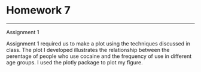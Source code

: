# Homework 7
--------

Assignment 1

Assignment 1 required us to make a plot using the techniques discussed in class. The plot I developed illustrates the relationship between the perentage of people who use cocaine and the frequency of use in different age groups. I used the plotly package to plot my figure.
